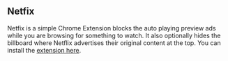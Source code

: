 ## Netfix

Netfix is a simple Chrome Extension blocks the auto playing preview ads while you are browsing for something to watch.
It also optionally hides the billboard where Netflix advertises their original content at the top. You can install the
[extension here](https://chrome.google.com/webstore/detail/netfix/dlceeplebocldajolniciioiliocihco).
